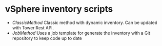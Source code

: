 # vSphere inventory scripts

  + *ClassicMethod*
  Classic method with dynamic inventory. Can be updated with Tower Rest API.
  + *JobMethod*
  Uses a job template for generate the inventory with a Git repository to keep code up to date 
